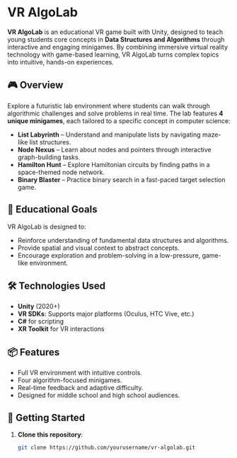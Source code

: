 # VR AlgoLab

**VR AlgoLab** is an educational VR game built with Unity, designed to teach young students core concepts in **Data Structures and Algorithms** through interactive and engaging minigames. By combining immersive virtual reality technology with game-based learning, VR AlgoLab turns complex topics into intuitive, hands-on experiences.

## 🎮 Overview

Explore a futuristic lab environment where students can walk through algorithmic challenges and solve problems in real time. The lab features **4 unique minigames**, each tailored to a specific concept in computer science:

- **List Labyrinth** – Understand and manipulate lists by navigating maze-like list structures.
- **Node Nexus** – Learn about nodes and pointers through interactive graph-building tasks.
- **Hamilton Hunt** – Explore Hamiltonian circuits by finding paths in a space-themed node network.
- **Binary Blaster** – Practice binary search in a fast-paced target selection game.

## 🧠 Educational Goals

VR AlgoLab is designed to:
- Reinforce understanding of fundamental data structures and algorithms.
- Provide spatial and visual context to abstract concepts.
- Encourage exploration and problem-solving in a low-pressure, game-like environment.

## 🛠️ Technologies Used

- **Unity** (2020+)
- **VR SDKs**: Supports major platforms (Oculus, HTC Vive, etc.)
- **C#** for scripting
- **XR Toolkit** for VR interactions

## 📦 Features

- Full VR environment with intuitive controls.
- Four algorithm-focused minigames.
- Real-time feedback and adaptive difficulty.
- Designed for middle school and high school audiences.

## 🚀 Getting Started

1. **Clone this repository**:
   ```bash
   git clone https://github.com/yourusername/vr-algolab.git
